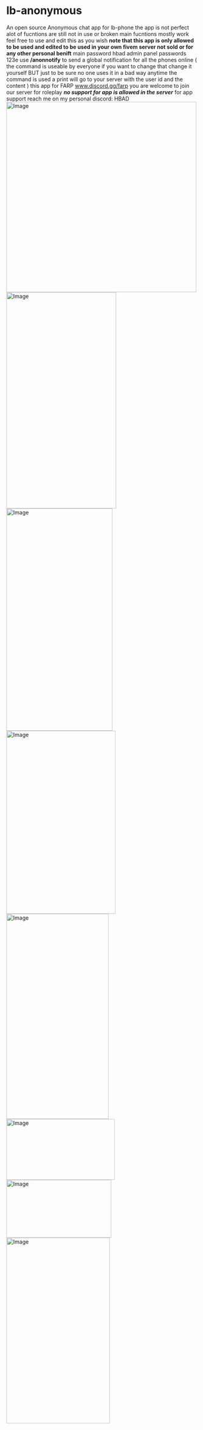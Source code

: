 # lb-anonymous
An open source Anonymous chat app for lb-phone
the app is not perfect alot of fucntions are still not in use or broken main fucntions mostly work feel free to use and edit this as you wish 
**note that this app is only allowed to be used and edited to be used in your own fivem server not sold or for any other personal benift**
main password hbad
admin panel passwords 123e
use **/anonnotify** to send a global notification for all the phones online ( the command is useable by everyone if you want to change that change it yourself BUT just to be sure no one uses it in a bad way anytime the command is used a print will go to your server with the user id and the content )
this app for FARP 
www.discord.gg/farp 
you are welcome to join our server for roleplay 
***no support for app is allowed in the server***
for app support reach me on my personal discord: HBAD 
<img width="500" height="500" alt="Image" src="https://github.com/user-attachments/assets/e9f3f2d7-7568-44ee-96ec-36c65a35ff3f" />
<img width="289" height="568" alt="Image" src="https://github.com/user-attachments/assets/8469acb6-527c-41fb-bd50-834c5c40f3d2" />
<img width="279" height="584" alt="Image" src="https://github.com/user-attachments/assets/5a4a6e7b-9992-4b47-8c13-643714a72a66" />
<img width="287" height="481" alt="Image" src="https://github.com/user-attachments/assets/ed076fe7-34b3-41f3-ae3f-c079e1e48777" />
<img width="269" height="539" alt="Image" src="https://github.com/user-attachments/assets/31cdec0e-0776-4b64-8559-2cc5a192668d" />
<img width="285" height="160" alt="Image" src="https://github.com/user-attachments/assets/a6acb129-d632-4c8c-9714-a10fea3b3055" />
<img width="276" height="152" alt="Image" src="https://github.com/user-attachments/assets/4b41c3ae-6af9-4955-9422-2886d1815386" />
<img width="272" height="488" alt="Image" src="https://github.com/user-attachments/assets/3b920e1b-bc8e-4777-9acd-ce884f14deeb" />

